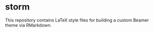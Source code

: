 # storm

This repository contains LaTeX style files for building a custom Beamer theme via RMarkdown.
